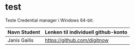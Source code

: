 # test
Teste Credential manager i Windows 64-bit.

| Navn Student  | Lenken til individuell github-konto        |
| ------------- | -------------------------------------------|
| Janis Gailis  | https://github.com/digitnow                |
